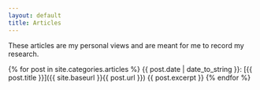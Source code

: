 ```yaml
---
layout: default
title: Articles
---
```

These articles are my personal views and are meant for me to record my research.

{% for post in site.categories.articles %}
{{ post.date | date_to_string }}: [{{ post.title }}]({{ site.baseurl }}{{ post.url }})
  {{ post.excerpt }}
{% endfor %}
